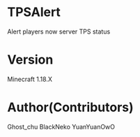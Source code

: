 # TPSAlert
Alert players now server TPS status
# Version
Minecraft 1.18.X
# Author(Contributors)
Ghost_chu
BlackNeko
YuanYuanOwO
